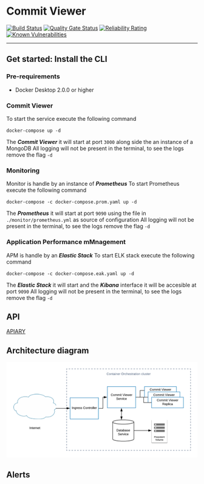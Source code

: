 # Commit Viewer
[![Build Status](https://travis-ci.com/Moser-ss/commit-viewer.svg?branch=master)](https://travis-ci.com/Moser-ss/commit-viewer) [![Quality Gate Status](https://sonarcloud.io/api/project_badges/measure?project=Moser-ss_commit-viewer&metric=alert_status)](https://sonarcloud.io/dashboard?id=Moser-ss_commit-viewer) [![Reliability Rating](https://sonarcloud.io/api/project_badges/measure?project=Moser-ss_commit-viewer&metric=reliability_rating)](https://sonarcloud.io/dashboard?id=Moser-ss_commit-viewer) [![Known Vulnerabilities](https://snyk.io//test/github/Moser-ss/commit-viewer/badge.svg?targetFile=package.json)](https://snyk.io//test/github/Moser-ss/commit-viewer?targetFile=package.json)
****
## Get started: Install the CLI

### Pre-requirements
* Docker Desktop 2.0.0 or higher

### Commit Viewer  
To start the service execute the following command
```shel
docker-compose up -d
```

The ***Commit Viewer*** it will start at port ```3000``` along side the an instance of a MongoDB 
All logging will not be present in the terminal, to see the logs remove the flag ```-d```

### Monitoring
Monitor is handle by an instance of ***Prometheus***
To start Prometheus execute the following command
```shel
docker-compose -c docker-compose.prom.yaml up -d
```

The ***Prometheus*** it will start at port ```9090``` using the file in ``` ./monitor/prometheus.yml``` as source of configuration
All logging will not be present in the terminal, to see the logs remove the flag ```-d```

### Application Performance mMnagement 
APM is handle by an ***Elastic Stack***
To start ELK stack execute the following command
```shel
docker-compose -c docker-compose.eak.yaml up -d
```

The ***Elastic Stack*** it will start and the ***Kibana*** interface it will be accesible at port ```9090```
All logging will not be present in the terminal, to see the logs remove the flag ```-d```

## API

[APIARY](docs/apiary.md)


## Architecture  diagram
![](docs/arch_diagram.png)
## Alerts